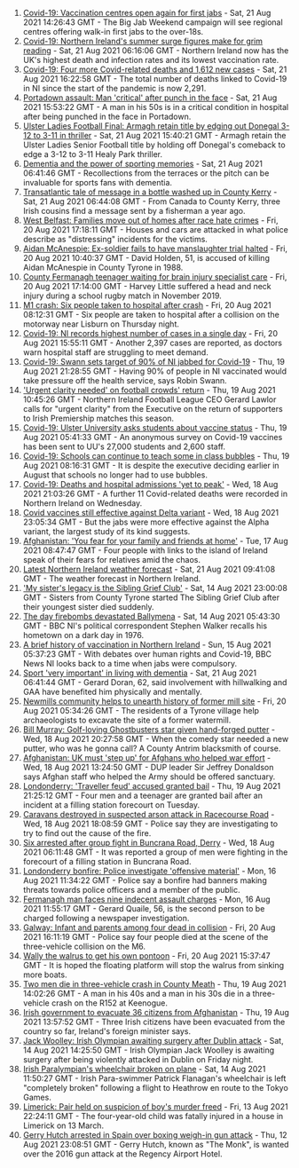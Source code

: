1. [Covid-19: Vaccination centres open again for first jabs](https://www.bbc.co.uk/news/uk-northern-ireland-58256976) - Sat, 21 Aug 2021 14:26:43 GMT - The Big Jab Weekend campaign will see regional centres offering walk-in first jabs to the over-18s.
2. [Covid-19: Northern Ireland's summer surge figures make for grim reading](https://www.bbc.co.uk/news/uk-northern-ireland-58286351) - Sat, 21 Aug 2021 06:16:06 GMT - Northern Ireland now has the UK's highest death and infection rates and its lowest vaccination rate.
3. [Covid-19: Four more Covid-related deaths and 1,612 new cases](https://www.bbc.co.uk/news/uk-northern-ireland-58292497) - Sat, 21 Aug 2021 16:22:58 GMT - The total number of deaths linked to Covid-19 in NI since the start of the pandemic is now 2,291.
4. [Portadown assault: Man 'critical' after punch in the face](https://www.bbc.co.uk/news/uk-northern-ireland-58292496) - Sat, 21 Aug 2021 15:53:22 GMT - A man in his 50s is in a critical condition in hospital after being punched in the face in Portadown.
5. [Ulster Ladies Football Final: Armagh retain title by edging out Donegal 3-12 to 3-11 in thriller](https://www.bbc.co.uk/sport/gaelic-games/58293922) - Sat, 21 Aug 2021 15:40:21 GMT - Armagh retain the Ulster Ladies Senior Football title by holding off Donegal's comeback to edge a 3-12 to 3-11 Healy Park thriller.
6. [Dementia and the power of sporting memories](https://www.bbc.co.uk/news/uk-northern-ireland-57667387) - Sat, 21 Aug 2021 06:41:46 GMT - Recollections from the terraces or the pitch can be invaluable for sports fans with dementia.
7. [Transatlantic tale of message in a bottle washed up in County Kerry](https://www.bbc.co.uk/news/uk-northern-ireland-58281557) - Sat, 21 Aug 2021 06:44:08 GMT - From Canada to County Kerry, three Irish cousins find a message sent by a fisherman a year ago.
8. [West Belfast: Families move out of homes after race hate crimes](https://www.bbc.co.uk/news/uk-northern-ireland-58281784) - Fri, 20 Aug 2021 17:18:11 GMT - Houses and cars are attacked in what police describe as "distressing" incidents for the victims.
9. [Aidan McAnespie: Ex-soldier fails to have manslaughter trial halted](https://www.bbc.co.uk/news/uk-northern-ireland-58281782) - Fri, 20 Aug 2021 10:40:37 GMT - David Holden, 51, is accused of killing Aidan McAnespie in County Tyrone in 1988.
10. [County Fermanagh teenager waiting for brain injury specialist care](https://www.bbc.co.uk/news/uk-northern-ireland-58284637) - Fri, 20 Aug 2021 17:14:00 GMT - Harvey Little suffered a head and neck injury during a school rugby match in November 2019.
11. [M1 crash: Six people taken to hospital after crash](https://www.bbc.co.uk/news/uk-northern-ireland-58275300) - Fri, 20 Aug 2021 08:12:31 GMT - Six people are taken to hospital after a collision on the motorway near Lisburn on Thursday night.
12. [Covid-19: NI records highest number of cases in a single day](https://www.bbc.co.uk/news/uk-northern-ireland-58278998) - Fri, 20 Aug 2021 15:55:11 GMT - Another 2,397 cases are reported, as doctors warn hospital staff are struggling to meet demand.
13. [Covid-19: Swann sets target of 90% of NI jabbed for Covid-19](https://www.bbc.co.uk/news/uk-northern-ireland-58269477) - Thu, 19 Aug 2021 21:28:55 GMT - Having 90% of people in NI vaccinated would take pressure off the health service, says Robin Swann.
14. ['Urgent clarity needed' on football crowds' return](https://www.bbc.co.uk/sport/football/58267160) - Thu, 19 Aug 2021 10:45:26 GMT - Northern Ireland Football League CEO Gerard Lawlor calls for "urgent clarity" from the Executive on the return of supporters to Irish Premiership matches this season.
15. [Covid-19: Ulster University asks students about vaccine status](https://www.bbc.co.uk/news/uk-northern-ireland-58261413) - Thu, 19 Aug 2021 05:41:33 GMT - An anonymous survey on Covid-19 vaccines has been sent to UU's 27,000 students and 2,600 staff.
16. [Covid-19: Schools can continue to teach some in class bubbles](https://www.bbc.co.uk/news/uk-northern-ireland-58262835) - Thu, 19 Aug 2021 08:16:31 GMT - It is despite the executive deciding earlier in August that schools no longer had to use bubbles.
17. [Covid-19: Deaths and hospital admissions 'yet to peak'](https://www.bbc.co.uk/news/uk-northern-ireland-58262657) - Wed, 18 Aug 2021 21:03:26 GMT - A further 11 Covid-related deaths were recorded in Northern Ireland on Wednesday.
18. [Covid vaccines still effective against Delta variant](https://www.bbc.co.uk/news/health-58257863) - Wed, 18 Aug 2021 23:05:34 GMT - But the jabs were more effective against the Alpha variant, the largest study of its kind suggests.
19. [Afghanistan: 'You fear for your family and friends at home'](https://www.bbc.co.uk/news/uk-northern-ireland-58241343) - Tue, 17 Aug 2021 08:47:47 GMT - Four people with links to the island of Ireland speak of their fears for relatives amid the chaos.
20. [Latest Northern Ireland weather forecast](https://www.bbc.co.uk/news/uk-northern-ireland-26018439) - Sat, 21 Aug 2021 09:41:08 GMT - The weather forecast in Northern Ireland.
21. ['My sister's legacy is the Sibling Grief Club'](https://www.bbc.co.uk/news/uk-northern-ireland-58175239) - Sat, 14 Aug 2021 23:00:08 GMT - Sisters from County Tyrone started The Sibling Grief Club after their youngest sister died suddenly.
22. [The day firebombs devastated Ballymena](https://www.bbc.co.uk/news/uk-northern-ireland-58171539) - Sat, 14 Aug 2021 05:43:30 GMT - BBC NI's political correspondent Stephen Walker recalls his hometown on a dark day in 1976.
23. [A brief history of vaccination in Northern Ireland](https://www.bbc.co.uk/news/uk-northern-ireland-58086919) - Sun, 15 Aug 2021 05:37:23 GMT - With debates over human rights and Covid-19, BBC News NI looks back to a time when jabs were compulsory.
24. [Sport 'very important' in living with dementia](https://www.bbc.co.uk/news/uk-northern-ireland-58279336) - Sat, 21 Aug 2021 06:41:44 GMT - Gerard Doran, 62, said involvement with hillwalking and GAA have benefited him physically and mentally.
25. [Newmills community helps to unearth history of former mill site](https://www.bbc.co.uk/news/uk-northern-ireland-58276011) - Fri, 20 Aug 2021 05:34:26 GMT - The residents of a Tyrone village help archaeologists to excavate the site of a former watermill.
26. [Bill Murray: Golf-loving Ghostbusters star given hand-forged putter](https://www.bbc.co.uk/news/uk-northern-ireland-58263907) - Wed, 18 Aug 2021 20:27:58 GMT - When the comedy star needed a new putter, who was he gonna call? A County Antrim blacksmith of course.
27. [Afghanistan: UK must 'step up' for Afghans who helped war effort](https://www.bbc.co.uk/news/uk-northern-ireland-58258473) - Wed, 18 Aug 2021 13:24:50 GMT - DUP leader Sir Jeffrey Donaldson says Afghan staff who helped the Army should be offered sanctuary.
28. [Londonderry: 'Traveller feud' accused granted bail](https://www.bbc.co.uk/news/uk-northern-ireland-foyle-west-58273879) - Thu, 19 Aug 2021 21:25:12 GMT - Four men and a teenager are granted bail after an incident at a filling station forecourt on Tuesday.
29. [Caravans destroyed in suspected arson attack in Racecourse Road](https://www.bbc.co.uk/news/uk-northern-ireland-foyle-west-58262052) - Wed, 18 Aug 2021 18:08:59 GMT - Police say they are investigating to try to find out the cause of the fire.
30. [Six arrested after group fight in Buncrana Road, Derry](https://www.bbc.co.uk/news/uk-northern-ireland-foyle-west-58249077) - Wed, 18 Aug 2021 06:11:48 GMT - It was reported a group of men were fighting in the forecourt of a filling station in Buncrana Road.
31. [Londonderry bonfire: Police investigate 'offensive material'](https://www.bbc.co.uk/news/uk-northern-ireland-foyle-west-58228130) - Mon, 16 Aug 2021 11:34:22 GMT - Police say a bonfire had banners making threats towards police officers and a member of the public.
32. [Fermanagh man faces nine indecent assault charges](https://www.bbc.co.uk/news/uk-northern-ireland-58229670) - Mon, 16 Aug 2021 11:55:17 GMT - Gerard Quaile, 56, is the second person to be charged following a newspaper investigation.
33. [Galway: Infant and parents among four dead in collision](https://www.bbc.co.uk/news/world-europe-58279482) - Fri, 20 Aug 2021 16:11:19 GMT - Police say four people died at the scene of the three-vehicle collision on the M6.
34. [Wally the walrus to get his own pontoon](https://www.bbc.co.uk/news/world-europe-58279480) - Fri, 20 Aug 2021 15:37:47 GMT - It is hoped the floating platform will stop the walrus from sinking more boats.
35. [Two men die in three-vehicle crash in County Meath](https://www.bbc.co.uk/news/world-europe-58272004) - Thu, 19 Aug 2021 14:02:26 GMT - A man in his 40s and a man in his 30s die in a three-vehicle crash on the R152 at Keenogue.
36. [Irish government to evacuate 36 citizens from Afghanistan](https://www.bbc.co.uk/news/world-europe-58269484) - Thu, 19 Aug 2021 13:57:52 GMT - Three Irish citizens have been evacuated from the country so far, Ireland's foreign minister says.
37. [Jack Woolley: Irish Olympian awaiting surgery after Dublin attack](https://www.bbc.co.uk/sport/taekwondo/58216169) - Sat, 14 Aug 2021 14:25:50 GMT - Irish Olympian Jack Woolley is awaiting surgery after being violently attacked in Dublin on Friday night.
38. [Irish Paralympian's wheelchair broken on plane](https://www.bbc.co.uk/sport/disability-sport/58214675) - Sat, 14 Aug 2021 11:50:27 GMT - Irish Para-swimmer Patrick Flanagan's wheelchair is left "completely broken" following a flight to Heathrow en route to the Tokyo Games.
39. [Limerick: Pair held on suspicion of boy's murder freed](https://www.bbc.co.uk/news/world-europe-58205640) - Fri, 13 Aug 2021 22:24:11 GMT - The four-year-old child was fatally injured in a house in Limerick on 13 March.
40. [Gerry Hutch arrested in Spain over boxing weigh-in gun attack](https://www.bbc.co.uk/news/world-europe-58195768) - Thu, 12 Aug 2021 23:08:51 GMT - Gerry Hutch, known as "The Monk", is wanted over the 2016 gun attack at the Regency Airport Hotel.
